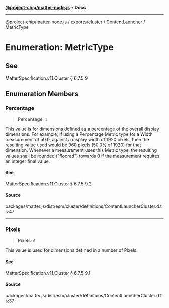 [**@project-chip/matter-node.js**](../../../../../README.md) • **Docs**

***

[@project-chip/matter-node.js](../../../../../modules.md) / [exports/cluster](../../../README.md) / [ContentLauncher](../README.md) / MetricType

# Enumeration: MetricType

## See

MatterSpecification.v11.Cluster § 6.7.5.9

## Enumeration Members

### Percentage

> **Percentage**: `1`

This value is for dimensions defined as a percentage of the overall display dimensions. For example, if
using a Percentage Metric type for a Width measurement of 50.0, against a display width of 1920 pixels, then
the resulting value used would be 960 pixels (50.0% of 1920) for that dimension. Whenever a measurement uses
this Metric type, the resulting values shall be rounded ("floored") towards 0 if the measurement requires an
integer final value.

#### See

MatterSpecification.v11.Cluster § 6.7.5.9.2

#### Source

packages/matter.js/dist/esm/cluster/definitions/ContentLauncherCluster.d.ts:47

***

### Pixels

> **Pixels**: `0`

This value is used for dimensions defined in a number of Pixels.

#### See

MatterSpecification.v11.Cluster § 6.7.5.9.1

#### Source

packages/matter.js/dist/esm/cluster/definitions/ContentLauncherCluster.d.ts:37
